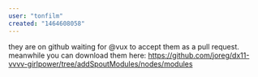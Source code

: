 ```yaml
---
user: "tonfilm"
created: "1464608058"
---
```


they are on github waiting for @vux to accept them as a pull request. meanwhile you can download them here: https://github.com/joreg/dx11-vvvv-girlpower/tree/addSpoutModules/nodes/modules
